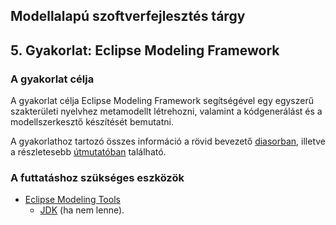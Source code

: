 ## Modellalapú szoftverfejlesztés tárgy
## 5. Gyakorlat: Eclipse Modeling Framework

### A gyakorlat célja
A gyakorlat célja Eclipse Modeling Framework segítségével egy egyszerű szakterületi nyelvhez metamodellt létrehozni, valamint a kódgenerálást és a modellszerkesztő készítését bemutatni.

A gyakorlathoz tartozó összes információ a rövid bevezető [diasorban](https://github.com/bmeaut/ModellalapuSzoftverfejlesztes/raw/master/practice/practice_05/Modellalap%C3%BA%20szoftverfejleszt%C3%A9s_GY05_diasor.pdf), illetve a részletesebb [útmutatóban](https://github.com/bmeaut/ModellalapuSzoftverfejlesztes/raw/master/practice/practice_05/Modellalap%C3%BA%20szoftverfejleszt%C3%A9s_GY05_utmutato.pdf) található.

### A futtatáshoz szükséges eszközök
- [Eclipse Modeling Tools](https://www.eclipse.org/downloads/packages/release/2023-03/r/eclipse-modeling-tools)
	- [JDK](https://adoptium.net/) (ha nem lenne).
